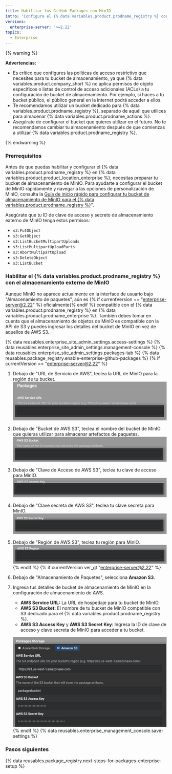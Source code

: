 ```yaml
---
title: Habilitar los GitHub Packages con MinIO
intro: 'Configura el {% data variables.product.prodname_registry %} con MinIO como tu almacenamiento externo.'
versions:
  enterprise-server: '>=2.22'
topics:
  - Enterprise
---
```


{% warning %}

**Advertencias:**
- Es crítico que configures las políticas de acceso restrictivo que necesites para tu bucket de almacenamiento, ya que {% data variables.product.company_short %} no aplica permisos de objeto específicos o listas de control de acceso adicionales (ACLs) a tu configuración de bucket de almacenamiento. Por ejemplo, si haces a tu bucket público, el público general en la internet podrá acceder a ellos.
- Te recomendamos utilizar un bucket dedicado para {% data variables.product.prodname_registry %}, separado de aquél que utilices para almacenar {% data variables.product.prodname_actions %}.
- Asegúrate de configurar el bucket que quieres utilizar en el futuro. No te recomendamos cambiar tu almacenamiento después de que comienzas a utilizar {% data variables.product.prodname_registry %}.

{% endwarning %}
### Prerrequisitos
Antes de que puedas habilitar y configurar el {% data variables.product.prodname_registry %} en {% data variables.product.product_location_enterprise %}, necesitas preparar tu bucket de almacenamiento de MinIO. Para ayudarte a configurar el bucket de MinIO rápidamente y navegar a las opciones de personalización de MinIO, consulta la [Guía de inicio rápido para configurar tu bucket de almacenamiento de MinIO para el {% data variables.product.prodname_registry %}](/admin/packages/quickstart-for-configuring-your-minio-storage-bucket-for-github-packages)".

Asegúrate que tu ID de clave de acceso y secreto de almacenamiento externo de MinIO tenga estos permisos:
  - `s3:PutObject`
  - `s3:GetObject`
  - `s3:ListBucketMultipartUploads`
  - `s3:ListMultipartUploadParts`
  - `s3:AbortMultipartUpload`
  - `s3:DeleteObject`
  - `s3:ListBucket`

### Habilitar el {% data variables.product.prodname_registry %} con el almacenamiento externo de MinIO

Aunque MinIO no aparece actualmente en la interface de usuario bajo "Almacenamiento de paquetes", aún es {% if currentVersion == "enterprise-server@2.22" %} oficialmente{% endif %} compatible con el {% data variables.product.prodname_registry %} en {% data variables.product.prodname_enterprise %}. También debes tomar en cuenta que el almacenamiento de objetos de MinIO es compatible con la API de S3 y puedes ingresar los detalles del bucket de MinIO en vez de aquellos de AWS S3.

{% data reusables.enterprise_site_admin_settings.access-settings %}
{% data reusables.enterprise_site_admin_settings.management-console %}
{% data reusables.enterprise_site_admin_settings.packages-tab %}
{% data reusables.package_registry.enable-enterprise-github-packages %}
{% if currentVersion == "enterprise-server@2.22" %}
1. Debajo de "URL de Servicio de AWS", teclea la URL de MinIO para la región de tu bucket. ![Campo de URL de servicio de AWS](/assets/images/enterprise/site-admin-settings/storage-service-url.png)
1. Debajo de "Bucket de AWS S3", teclea el nombre del bucket de MinIO que quieras utilizar para almacenar artefactos de paquetes. ![Campo de espacio de AWS S3](/assets/images/enterprise/site-admin-settings/aws-s3-bucket.png)
1. Debajo de "Clave de Acceso de AWS S3", teclea tu clave de acceso para MinIO. ![Campo de clave de acceso de AWS S3](/assets/images/enterprise/site-admin-settings/aws-s3-access-key.png)
1. Debajo de "Clave secreta de AWS S3", teclea tu clave secreta para MinIO. ![Campo de clave secreta de AWS S3](/assets/images/enterprise/site-admin-settings/aws-s3-secret-key.png)
1. Debajo de "Región de AWS S3", teclea tu región para MinIO. ![Campo de región de AWS S3](/assets/images/enterprise/site-admin-settings/aws-s3-region.png)
{% endif %}
{% if currentVersion ver_gt "enterprise-server@2.22" %}
1. Debajo de "Almacenamiento de Paquetes", selecciona **Amazon S3**.
1. Ingresa tus detalles de bucket de almacenamiento de MinIO en la configuración de almacenamiento de AWS.
    - **AWS Service URL:** La URL de hospedaje para tu bucket de MinIO.
    - **AWS S3 Bucket:** El nombre de tu bucket de MinIO compatible con S3 dedicado para el {% data variables.product.prodname_registry %}.
    - **AWS S3 Access Key** y **AWS S3 Secret Key**: Ingresa la ID de clave de acceso y clave secreta de MinIO para acceder a tu bucket.

    ![Cajas de entrada para los detalles de tu bucket de AWS S3](/assets/images/help/package-registry/s3-aws-storage-bucket-details.png)
{% endif %}
{% data reusables.enterprise_management_console.save-settings %}

### Pasos siguientes

{% data reusables.package_registry.next-steps-for-packages-enterprise-setup %}
